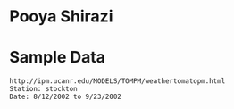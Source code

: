 # Pooya Shirazi

# Sample Data
	http://ipm.ucanr.edu/MODELS/TOMPM/weathertomatopm.html
	Station: stockton
	Date: 8/12/2002 to 9/23/2002
